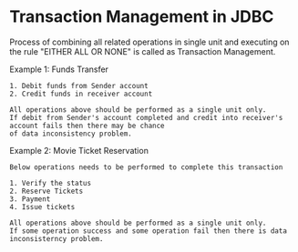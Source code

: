 # Transaction Management in JDBC 

Process of combining all related operations in single unit and executing on the rule "EITHER ALL OR NONE"
is called as Transaction Management. 

Example 1: Funds Transfer 

    1. Debit funds from Sender account 
    2. Credit funds in receiver account 

    All operations above should be performed as a single unit only. 
    If debit from Sender's account completed and credit into receiver's account fails then there may be chance 
    of data inconsistency problem. 
    
Example 2: Movie Ticket Reservation

    Below operations needs to be performed to complete this transaction 
    
    1. Verify the status
    2. Reserve Tickets
    3. Payment
    4. Issue tickets 

    All operations above should be performed as a single unit only. 
    If some operation success and some operation fail then there is data inconsisterncy problem. 



